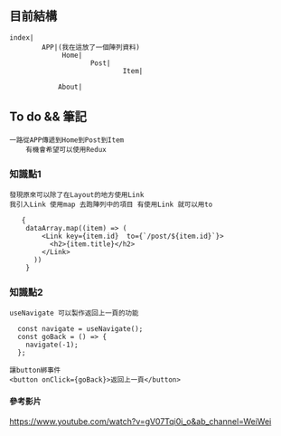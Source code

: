 ## 目前結構
```
index|
        APP|(我在這放了一個陣列資料)
             Home|
                    Post|
                            Item|

            About|   
```
## To do && 筆記
```
一路從APP傳遞到Home到Post到Item
    有機會希望可以使用Redux
```

### 知識點1
```
發現原來可以除了在Layout的地方使用Link
我引入Link 使用map 去跑陣列中的項目 有使用Link 就可以用to 

   {
    dataArray.map((item) => (
        <Link key={item.id}  to={`/post/${item.id}`}>
          <h2>{item.title}</h2>
        </Link>
      ))
    }
```

###  知識點2
```
useNavigate 可以製作返回上一頁的功能

  const navigate = useNavigate();
  const goBack = () => {
    navigate(-1);
  };

讓button綁事件
<button onClick={goBack}>返回上一頁</button>
```


#### 參考影片
https://www.youtube.com/watch?v=gV07Tqi0i_o&ab_channel=WeiWei